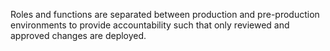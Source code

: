 Roles and functions are separated between production and pre-production environments to provide accountability such that only reviewed and approved changes are deployed.